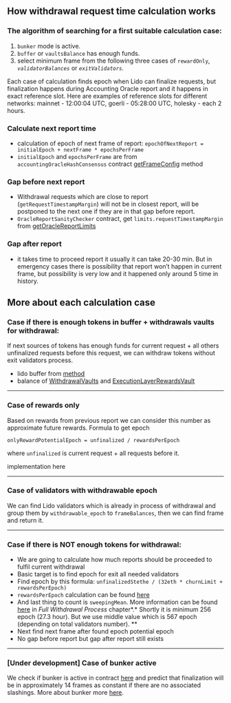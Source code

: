 ## How withdrawal request time calculation works

### The algorithm of searching for a first suitable calculation case:

1. `bunker` mode is active.
2. `buffer` or `vaultsBalance` has enough funds.
3.  select minimum frame from the following three cases of `rewardOnly`, *`validatorBalances`* or *`exitValidators`.*

Each case of calculation finds epoch when Lido can finalize requests, but finalization happens during Accounting Oracle report and it happens in exact reference slot. Here are examples of reference slots for different networks: mainnet - 12:00:04 UTC, goerli - 05:28:00 UTC, holesky - each 2 hours.

### Calculate next report time

- calculation of epoch of next frame of report:
  `epochOfNextReport = initialEpoch + nextFrame * epochsPerFrame`
- `initialEpoch` and `epochsPerFrame` are from `accountingOracleHashConsensus` contract [getFrameConfig](https://docs.lido.fi/contracts/hash-consensus#getframeconfig) method

### Gap before next report

- Withdrawal requests which are close to report (`getRequestTimestampMargin`) will not be in closest report, will be postponed to the next one if they are in that gap before report.
- `OracleReportSanityChecker` contract, get `limits.requestTimestampMargin` from [getOracleReportLimits](https://docs.lido.fi/contracts/oracle-report-sanity-checker#getoraclereportlimits)

### Gap after report

- it takes time to proceed report it usually it can take 20-30 min. But in emergency cases there is possibility that report won’t happen in current frame, but possibility is very low and it happened only around 5 time in history.

## More about each calculation case

### Case if there is enough tokens in buffer + withdrawals vaults for withdrawal:

If next sources of tokens has enough funds for current request + all others unfinalized requests before this request, we can withdraw tokens without exit validators process.

- lido buffer from [method](https://docs.lido.fi/contracts/lido#getbufferedether)
- balance of [WithdrawalVaults](https://docs.lido.fi/contracts/withdrawal-vault) and [ExecutionLayerRewardsVault](https://docs.lido.fi/contracts/lido-execution-layer-rewards-vault)

---

### Case of rewards only

Based on rewards from previous report we can consider this number as approximate future rewards. Formula to get epoch

`onlyRewardPotentialEpoch = unfinalized / rewardsPerEpoch`

where `unfinalized` is current request + all requests before it.

implementation here

---

### Case of validators with withdrawable epoch

We can find Lido validators which is already in process of withdrawal and group them by `withdrawable_epoch` to `frameBalances`, then we can find frame and return it.

---

### Case if there is NOT enough tokens for withdrawal:

- We are going to calculate how much reports should be proceeded to fulfil current withdrawal
- Basic target is to find epoch for exit all needed validators
- Find epoch by this formula: `unfinalizedStethe / (32eth * churnLimit + rewardsPerEpoch)`
- `rewardsPerEpoch` calculation can be found [here](https://hackmd.io/@lido/r1fau3aJ3?type=view#Predict-available-ETH-before-next-withdrawn)
- And last thing to count is `sweepingMean`.  More information can be found [here](https://consensys.net/shanghai-capella-upgrade/) in *Full Withdrawal Process* chapter*.* Shortly it is minimum 256 epoch (27.3 hour). But we use middle value which is 567 epoch (depending on total validators number). **
- Next find next frame after found epoch potential epoch
- No gap before report but gap after report still exists

---

### [Under development] Case of bunker active

We check if bunker is active in contract [here](https://docs.lido.fi/contracts/withdrawal-queue-erc721#isbunkermodeactive) and predict that finalization will be in approximately 14 frames as constant if there are no associated slashings. More about bunker more [here](https://docs.lido.fi/guides/oracle-spec/accounting-oracle/#bunker-mode-activation).

